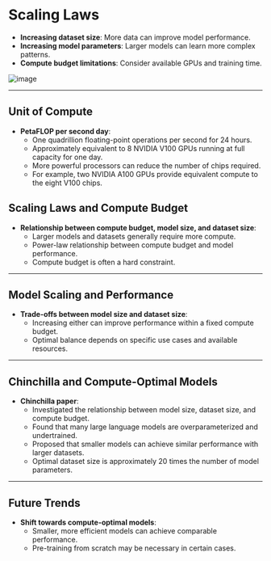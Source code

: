 # Scaling Laws

- **Increasing dataset size**: More data can improve model performance.
- **Increasing model parameters**: Larger models can learn more complex patterns.
- **Compute budget limitations**: Consider available GPUs and training time.

![image](https://github.com/user-attachments/assets/6c03e24e-345c-44ee-868a-1aecb1cf5713)

---

## Unit of Compute
- **PetaFLOP per second day**:
  - One quadrillion floating-point operations per second for 24 hours.
  - Approximately equivalent to 8 NVIDIA V100 GPUs running at full capacity for one day.
  - More powerful processors can reduce the number of chips required.
  - For example, two NVIDIA A100 GPUs provide equivalent compute to the eight V100 chips.

## Scaling Laws and Compute Budget
- **Relationship between compute budget, model size, and dataset size**:
  - Larger models and datasets generally require more compute.
  - Power-law relationship between compute budget and model performance.
  - Compute budget is often a hard constraint.

---

## Model Scaling and Performance
- **Trade-offs between model size and dataset size**:
  - Increasing either can improve performance within a fixed compute budget.
  - Optimal balance depends on specific use cases and available resources.

---

## Chinchilla and Compute-Optimal Models
- **Chinchilla paper**:
  - Investigated the relationship between model size, dataset size, and compute budget.
  - Found that many large language models are overparameterized and undertrained.
  - Proposed that smaller models can achieve similar performance with larger datasets.
  - Optimal dataset size is approximately 20 times the number of model parameters.

---

## Future Trends
- **Shift towards compute-optimal models**:
  - Smaller, more efficient models can achieve comparable performance.
  - Pre-training from scratch may be necessary in certain cases.